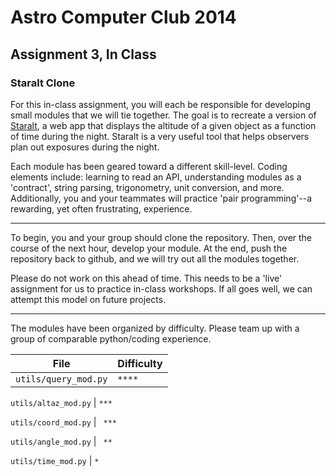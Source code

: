 Astro Computer Club 2014
========================

Assignment 3, In Class
----------------------------------

### Staralt Clone

For this in-class assignment, you will each be responsible for developing small modules that we will tie together.  The goal is to recreate a version of [Staralt](http://catserver.ing.iac.es/staralt), a web app that displays the altitude of a given object as a function of time during the night.  Staralt is a very useful tool that helps observers plan out exposures during the night.

Each module has been geared toward a different skill-level.  Coding elements include: learning to read an API, understanding modules as a 'contract', string parsing, trigonometry, unit conversion, and more.  Additionally, you and your teammates will practice 'pair programming'--a rewarding, yet often frustrating, experience.

------
To begin, you and your group should clone the repository.  Then, over the course of the next hour, develop your module.  At the end, push the repository back to github, and we will try out all the modules together.

Please do not work on this ahead of time.  This needs to be a 'live' assignment for us to practice in-class workshops.  If all goes well, we can attempt this model on future projects.

------
The modules have been organized by difficulty.  Please team up with a group of comparable python/coding experience.

File | Difficulty
----- | -----
```utils/query_mod.py``` | ```****```

```utils/altaz_mod.py``` | ```***```

```utils/coord_mod.py``` | ``` ***```

```utils/angle_mod.py``` |  ``` **```

```utils/time_mod.py```  |  ```*```
